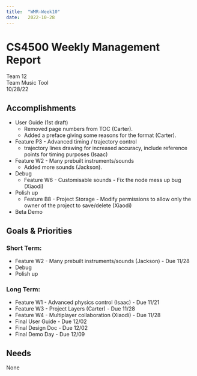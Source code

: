 ```yaml
---
title:  "WMR-Week10"
date:   2022-10-28
---
```

# CS4500 Weekly Management Report

Team 12 \
Team Music Tool \
10/28/22

## Accomplishments

- User Guide (1st draft)
  - Removed page numbers from TOC (Carter).
  - Added a preface giving some reasons for the format (Carter).
- Feature P3 - Advanced timing / trajectory control
  - trajectory lines drawing for increased accuracy, include reference points for timing purposes (Isaac)
- Feature W2 - Many prebuilt instruments/sounds
  - Added more sounds (Jackson).
- Debug
  - Feature W6 - Customisable sounds - Fix the node mess up bug (Xiaodi)
- Polish up
  - Feature B8 - Project Storage - Modify permissions to allow only the owner of the project to save/delete (Xiaodi)
- Beta Demo


## Goals & Priorities

### Short Term:
- Feature W2 - Many prebuilt instruments/sounds (Jackson) - Due 11/28
- Debug
- Polish up

### Long Term:
  - Feature W1 - Advanced physics control (Isaac) - Due 11/21
  - Feature W3 - Project Layers (Carter) - Due 11/28
  - Feature W4 - Multiplayer collaboration (Xiaodi) - Due 11/28
  - Final User Guide - Due 12/02
  - Final Design Doc - Due 12/02
  - Final Demo Day - Due 12/09

## Needs

None
